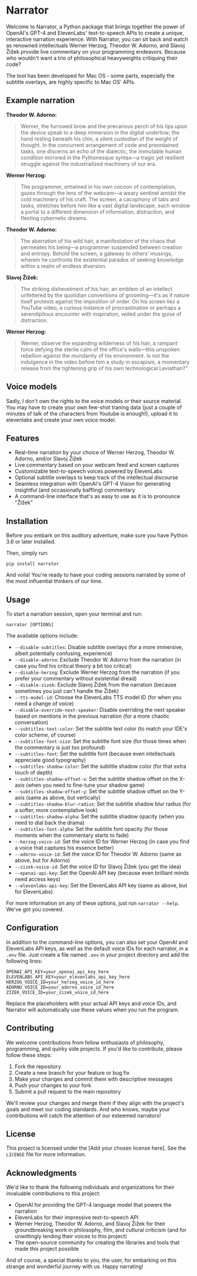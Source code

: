 # Narrator

Welcome to Narrator, a Python package that brings together the power of OpenAI's GPT-4 and ElevenLabs' text-to-speech APIs to create a unique, interactive narration experience. With Narrator, you can sit back and watch as renowned intellectuals Werner Herzog, Theodor W. Adorno, and Slavoj Žižek provide live commentary on your programming endeavors. Because who wouldn't want a trio of philosophical heavyweights critiquing their code?

The tool has been developed for Mac OS - some parts, especially the subtitle overlays, are highly specific to Mac OS' APIs.

## Example narration

**Theodor W. Adorno:**

> Werner, the furrowed brow and the precarious perch of his lips upon the device speak to a deep immersion in the digital undertow; the hand resting beneath his chin, a silent custodian of the weight of thought. In the concurrent arrangement of code and preordained tasks, one discerns an echo of the dialectic, the immutable human condition mirrored in the Pythonesque syntax—a tragic yet resilient struggle against the industrialized machinery of our era.

**Werner Herzog:**

> The programmer, entwined in his own cocoon of contemplation, gazes through the lens of the webcam—a weary sentinel amidst the cold machinery of his craft. The screen, a cacophony of tabs and tasks, stretches before him like a vast digital landscape, each window a portal to a different dimension of information, distraction, and fleeting cybernetic dreams.

**Theodor W. Adorno:**

> The aberration of his wild hair, a manifestation of the chaos that permeates his being—a programmer suspended between creation and entropy. Behold the screen, a gateway to others' musings, wherein he confronts the existential paradox of seeking knowledge within a realm of endless diversion.

**Slavoj Žižek:**

> The striking dishevelment of his hair, an emblem of an intellect unfettered by the quotidian conventions of grooming—it's as if nature itself protests against the imposition of order. On his screen lies a YouTube video, a curious instance of procrastination or perhaps a serendipitous encounter with inspiration, veiled under the guise of distraction.

**Werner Herzog:**

> Werner, observe the expanding wilderness of his hair, a rampant force defying the sterile calm of the office's walls—this unspoken rebellion against the mundanity of his environment. Is not the indulgence in the video before him a study in escapism, a momentary release from the tightening grip of his own technological Leviathan?"

## Voice models

Sadly, I don't own the rights to the voice models or their source material. You may have to create your own few-shot traning data (just a couple of minutes of talk of the characters from Youtube is enough!), upload it to elevenlabs and create your own voice model.

## Features

- Real-time narration by your choice of Werner Herzog, Theodor W. Adorno, and/or Slavoj Žižek
- Live commentary based on your webcam feed and screen captures
- Customizable text-to-speech voices powered by ElevenLabs
- Optional subtitle overlays to keep track of the intellectual discourse
- Seamless integration with OpenAI's GPT-4 Vision for generating insightful (and occasionally baffling) commentary
- A command-line interface that's as easy to use as it is to pronounce "Žižek"

## Installation

Before you embark on this auditory adventure, make sure you have Python 3.6 or later installed.

Then, simply run:

```
pip install narrator
```

And voila! You're ready to have your coding sessions narrated by some of the most influential thinkers of our time.

## Usage

To start a narration session, open your terminal and run:

```
narrator [OPTIONS]
```

The available options include:

- `--disable-subtitles`: Disable subtitle overlays (for a more immersive, albeit potentially confusing, experience)
- `--disable-adorno`: Exclude Theodor W. Adorno from the narration (in case you find his critical theory a bit too critical)
- `--disable-herzog`: Exclude Werner Herzog from the narration (if you prefer your commentary without existential dread)
- `--disable-zizek`: Exclude Slavoj Žižek from the narration (because sometimes you just can't handle the Žižek)
- `--tts-model-id`: Choose the ElevenLabs TTS model ID (for when you need a change of voice)
- `--disable-override-next-speaker`: Disable overriding the next speaker based on mentions in the previous narration (for a more chaotic conversation)
- `--subtitles-text-color`: Set the subtitle text color (to match your IDE's color scheme, of course)
- `--subtitles-font-size`: Set the subtitle font size (for those times when the commentary is just too profound)
- `--subtitles-font`: Set the subtitle font (because even intellectuals appreciate good typography)
- `--subtitles-shadow-color`: Set the subtitle shadow color (for that extra touch of depth)
- `--subtitles-shadow-offset-x`: Set the subtitle shadow offset on the X-axis (when you need to fine-tune your shadow game)
- `--subtitles-shadow-offset-y`: Set the subtitle shadow offset on the Y-axis (same as above, but vertically)
- `--subtitles-shadow-blur-radius`: Set the subtitle shadow blur radius (for a softer, more contemplative look)
- `--subtitles-shadow-alpha`: Set the subtitle shadow opacity (when you need to dial back the drama)
- `--subtitles-font-alpha`: Set the subtitle font opacity (for those moments when the commentary starts to fade)
- `--herzog-voice-id`: Set the voice ID for Werner Herzog (in case you find a voice that captures his essence better)
- `--adorno-voice-id`: Set the voice ID for Theodor W. Adorno (same as above, but for Adorno)
- `--zizek-voice-id`: Set the voice ID for Slavoj Žižek (you get the idea)
- `--openai-api-key`: Set the OpenAI API key (because even brilliant minds need access keys)
- `--elevenlabs-api-key`: Set the ElevenLabs API key (same as above, but for ElevenLabs)

For more information on any of these options, just run `narrator --help`. We've got you covered.

## Configuration

In addition to the command-line options, you can also set your OpenAI and ElevenLabs API keys, as well as the default voice IDs for each narrator, in a `.env` file. Just create a file named `.env` in your project directory and add the following lines:

```
OPENAI_API_KEY=your_openai_api_key_here
ELEVENLABS_API_KEY=your_elevenlabs_api_key_here
HERZOG_VOICE_ID=your_herzog_voice_id_here
ADORNO_VOICE_ID=your_adorno_voice_id_here
ZIZEK_VOICE_ID=your_zizek_voice_id_here
```

Replace the placeholders with your actual API keys and voice IDs, and Narrator will automatically use these values when you run the program.

## Contributing

We welcome contributions from fellow enthusiasts of philosophy, programming, and quirky side projects. If you'd like to contribute, please follow these steps:

1. Fork the repository
2. Create a new branch for your feature or bug fix
3. Make your changes and commit them with descriptive messages
4. Push your changes to your fork
5. Submit a pull request to the main repository

We'll review your changes and merge them if they align with the project's goals and meet our coding standards. And who knows, maybe your contributions will catch the attention of our esteemed narrators!

## License

This project is licensed under the [Add your chosen license here]. See the `LICENSE` file for more information.

## Acknowledgments

We'd like to thank the following individuals and organizations for their invaluable contributions to this project:

- OpenAI for providing the GPT-4 language model that powers the narration
- ElevenLabs for their impressive text-to-speech API
- Werner Herzog, Theodor W. Adorno, and Slavoj Žižek for their groundbreaking work in philosophy, film, and cultural criticism (and for unwittingly lending their voices to this project)
- The open-source community for creating the libraries and tools that made this project possible

And of course, a special thanks to you, the user, for embarking on this strange and wonderful journey with us. Happy narrating!
